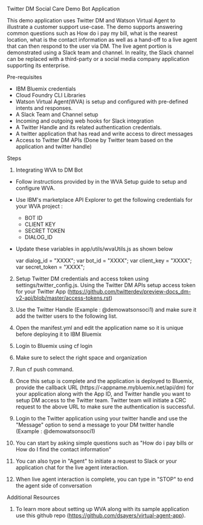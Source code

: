 Twitter DM Social Care Demo Bot Application

This demo application uses Twitter DM and Watson Virtual Agent to illustrate a customer support use-case.  The demo supports answering common questions such as How do i pay my bill, what is the nearest location, what is the contact information as well as a hand-off to a live agent that can then respond to the user via DM. The live agent portion is demonstrated using a Slack team and channel. In reality, the Slack channel can be replaced with a third-party or a social media company application supporting its enterprise.

Pre-requisites

* IBM Bluemix credentials
* Cloud Foundry CLI Libraries
* Watson Virtual Agent(WVA) is setup and configured with pre-defined intents and responses.
* A Slack Team and Channel setup
* Incoming and outgoing web hooks for Slack integration
* A Twitter Handle and its related authentication credentials.  
* A twitter application that has read and write access to direct messages
* Access to Twitter DM APIs (Done by Twitter team based on the application and twitter handle)

Steps

1. Integrating WVA to DM Bot

* Follow instructions provided by in the WVA Setup guide to setup and configure WVA.
* Use IBM's marketplace API Explorer to get the following credentials for your WVA project :
    - BOT ID
    - CLIENT KEY
    - SECRET TOKEN
    - DIALOG_ID
* Update these variables in app/utils/wvaUtils.js as shown below

  var dialog_id = "XXXX";
  var bot_id = "XXXX";
  var client_key = "XXXX";
  var secret_token = "XXXX";

2. Setup Twitter DM credentials and access token using settings/twitter_config.js. Using the Twitter DM APIs setup access token for your Twitter App (https://github.com/twitterdev/preview-docs_dm-v2-api/blob/master/access-tokens.rst)

3. Use the Twitter Handle (Example : @demowatsonsoci1) and make sure it add the twitter users to the following list.

4. Open the manifest.yml and edit the application name so it is unique before deploying it to IBM Bluemix

5. Login to Bluemix using cf login <Your Bluemix ID>

6. Make sure to select the right space and organization

7. Run cf push command.

8. Once this setup is complete and the application is deployed to Bluemix, provide the callback URL (https://<appname.mybluemix.net/api/dm) for your application along with the App ID, and Twitter handle you want to setup DM access to the Twitter team. Twitter team will initiate a CRC request to the above URL to make sure
    the authentication is successful.

9. Login to the Twitter application using your twitter handle and use the "Message" option to send a message to your DM twitter handle (Example : @demowatsonsoci1)

10. You can start by asking simple questions such as "How do i pay bills or How do I find the contact information"

11. You can also type in "Agent" to initiate a request to Slack or your application chat for the live agent interaction.

12. When live agent interaction is complete, you can type in "STOP" to end the agent side of conversation

Additional Resources

1. To learn more about setting up WVA along with its sample application use this github repo (https://github.com/dsayers/virtual-agent-app).
